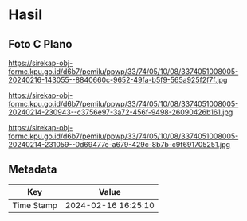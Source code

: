 # Hasil

## Foto C Plano

https://sirekap-obj-formc.kpu.go.id/d6b7/pemilu/ppwp/33/74/05/10/08/3374051008005-20240216-143055--8840660c-9652-49fa-b5f9-565a925f2f7f.jpg

https://sirekap-obj-formc.kpu.go.id/d6b7/pemilu/ppwp/33/74/05/10/08/3374051008005-20240214-230943--c3756e97-3a72-456f-9498-26090426b161.jpg

https://sirekap-obj-formc.kpu.go.id/d6b7/pemilu/ppwp/33/74/05/10/08/3374051008005-20240214-231059--0d69477e-a679-429c-8b7b-c9f691705251.jpg


## Metadata

| Key        | Value               |
| ---------- | ------------------- |
| Time Stamp | 2024-02-16 16:25:10 |



